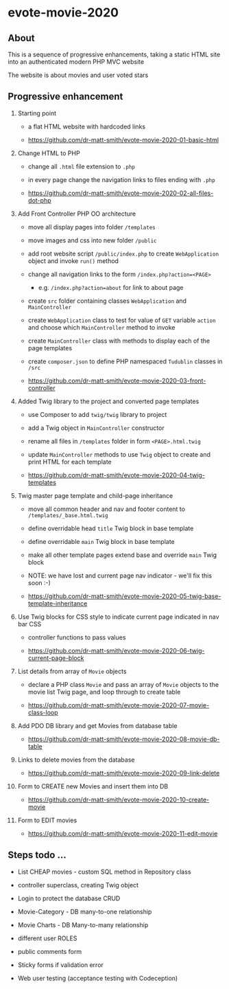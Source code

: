 # evote-movie-2020

## About
This is a sequence of progressive enhancements, taking a static HTML site into an authenticated modern PHP MVC website

The website is about movies and user voted stars

## Progressive enhancement 

1. Starting point
    - a flat HTML website with hardcoded links
    
    - https://github.com/dr-matt-smith/evote-movie-2020-01-basic-html

2. Change HTML to PHP
      - change all `.html` file extension to `.php` 
      - in every page change the navigation links to files ending with `.php`
      
      - https://github.com/dr-matt-smith/evote-movie-2020-02-all-files-dot-php

3. Add Front Controller PHP OO architecture
      - move all display pages into folder `/templates`
      - move images and css into new folder `/public`
      - add root website script `/public/index.php` to create `WebApplication` object and invoke `run()` method
      - change all navigation links to the form `/index.php?action=<PAGE>`
         - e.g. `/index.php?action=about` for link to about page
      - create `src` folder containing classes `WebApplication` and `MainController`
      - create `WebApplication` class to test for value of `GET` variable `action` and choose which `MainController` method to invoke
      - create `MainController` class with methods to display each of the page templates
      - create `composer.json` to define PHP namespaced `Tudublin` classes in `/src`

    - https://github.com/dr-matt-smith/evote-movie-2020-03-front-controller
      
4. Added Twig library to the project and converted page templates

    - use Composer to add `twig/twig` library to project
    - add a Twig object in `MainController` constructor
    - rename all files in `/templates` folder in form `<PAGE>.html.twig`
    - update `MainController` methods to use `Twig` object to create and print HTML for each template
    
    - https://github.com/dr-matt-smith/evote-movie-2020-04-twig-templates


5. Twig master page template and child-page inheritance 
    - move all common header and nav and footer content to `/templates/_base.html.twig`
    - define overridable head `title` Twig block in base template
    - define overridable `main` Twig block in base template
    - make all other template pages extend base and override `main` Twig block    
    
    - NOTE: we have lost and current page nav indicator - we'll fix this soon :-)

    - https://github.com/dr-matt-smith/evote-movie-2020-05-twig-base-template-inheritance

6. Use Twig blocks for CSS style to indicate current page indicated in nav bar CSS

    - controller functions to pass values

    - https://github.com/dr-matt-smith/evote-movie-2020-06-twig-current-page-block

7. List details from array of `Movie` objects

    - declare a PHP class `Movie` and pass an array of `Movie` objects to the movie list Twig page, and loop through to create table
    
    - https://github.com/dr-matt-smith/evote-movie-2020-07-movie-class-loop

8. Add PDO DB library and get Movies from database table

    - https://github.com/dr-matt-smith/evote-movie-2020-08-movie-db-table
    
9. Links to delete movies from the database

    - https://github.com/dr-matt-smith/evote-movie-2020-09-link-delete
    
10. Form to CREATE new Movies and insert them into DB

    - https://github.com/dr-matt-smith/evote-movie-2020-10-create-movie

11. Form to EDIT movies

    - https://github.com/dr-matt-smith/evote-movie-2020-11-edit-movie



## Steps todo ... 


- List CHEAP movies - custom SQL method in Repository class

- controller superclass, creating Twig object
    
- Login to protect the database CRUD
    
- Movie-Category - DB many-to-one relationship
    
- Movie Charts - DB Many-to-many relationship

- different user ROLES

- public comments form

- Sticky forms if validation error

- Web user testing (acceptance testing with Codeception)




